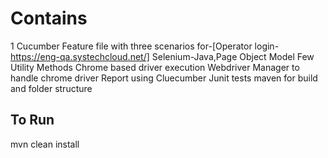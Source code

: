 Contains 
===============

1 Cucumber Feature file with three scenarios for-[Operator login- https://eng-qa.systechcloud.net/]
Selenium-Java,Page Object Model
Few Utility Methods
Chrome based driver execution
Webdriver Manager to handle chrome driver
Report using Cluecumber
Junit tests
maven for build and folder structure

To Run
----------
mvn clean install

